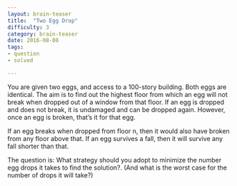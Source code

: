 ```yaml
---
layout: brain-teaser
title:  "Two Egg Drop"
difficulty: 3
category: brain-teaser
date: 2016-08-08
tags:
- question
- solved

---
```


You are given two eggs, and access to a 100-story building. Both eggs are identical. The aim is to find out the highest floor from which an egg will not break when dropped out of a window from that floor. If an egg is dropped and does not break, it is undamaged and can be dropped again. However, once an egg is broken, that’s it for that egg.

If an egg breaks when dropped from floor n, then it would also have broken from any floor above that. If an egg survives a fall, then it will survive any fall shorter than that.

The question is: What strategy should you adopt to minimize the number egg drops it takes to find the solution?. (And what is the worst case for the number of drops it will take?)
